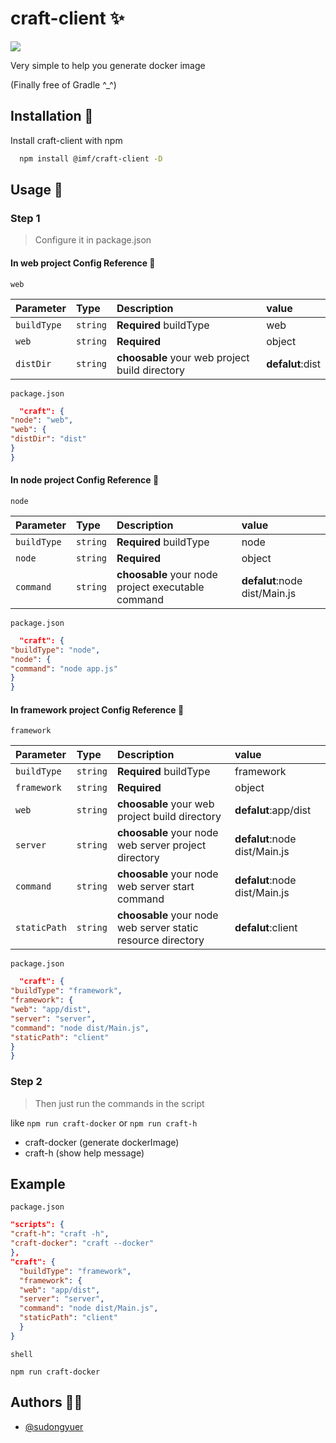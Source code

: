# craft-client ✨

![](https://static01.imgkr.com/temp/0ac8b8268f6b478591479bca5ee3f879.jpg)

Very simple to help you generate docker image

(Finally free of Gradle ^_^)

## Installation 🌝

Install craft-client with npm

```bash
  npm install @imf/craft-client -D
```

## Usage 🍉

### Step 1

> Configure it in package.json

#### In web project Config Reference 🤖

`web`

| Parameter   | Type     | Description                                    | value            |
| :---------- | :------- | :--------------------------------------------- | :--------------- |
| `buildType` | `string` | **Required**  buildType                        | web              |
| `web`       | `string` | **Required**                                   | object           |
| `distDir`   | `string` | **choosable** your web project build directory | **defalut**:dist |

`package.json`

```json
  "craft": {
"node": "web",
"web": {
"distDir": "dist"
}
}

```

#### In node project Config Reference 🤖

`node`

| Parameter   | Type     | Description                                        | value                         |
| :---------- | :------- | :------------------------------------------------- | :---------------------------- |
| `buildType` | `string` | **Required**  buildType                            | node                          |
| `node`      | `string` | **Required**                                       | object                        |
| `command`   | `string` | **choosable** your node project executable command | **defalut**:node dist/Main.js |

`package.json`

```json
  "craft": {
"buildType": "node",
"node": {
"command": "node app.js"
}
}
```

#### In framework project Config Reference 🤖

`framework`

| Parameter    | Type     | Description                                                  | value                         |
| :----------- | :------- | :----------------------------------------------------------- | :---------------------------- |
| `buildType`  | `string` | **Required**  buildType                                      | framework                     |
| `framework`  | `string` | **Required**                                                 | object                        |
| `web`        | `string` | **choosable** your web project build directory               | **defalut**:app/dist          |
| `server`     | `string` | **choosable** your  node web server project directory        | **defalut**:node dist/Main.js |
| `command`    | `string` | **choosable** your node web server start command             | **defalut**:node dist/Main.js |
| `staticPath` | `string` | **choosable** your node web server static resource directory | **defalut**:client            |

`package.json`

```json
  "craft": {
"buildType": "framework",
"framework": {
"web": "app/dist",
"server": "server",
"command": "node dist/Main.js",
"staticPath": "client"
}
}

```

### Step 2

> Then just run the commands in the script

like  `npm run craft-docker` or `npm run craft-h`

- craft-docker (generate dockerImage)
- craft-h (show help message)

## Example

`package.json`

```json
"scripts": {
"craft-h": "craft -h",
"craft-docker": "craft --docker"
},
"craft": {
  "buildType": "framework",
  "framework": {
  "web": "app/dist",
  "server": "server",
  "command": "node dist/Main.js",
  "staticPath": "client"
  }
}
```
`shell`
```shell
npm run craft-docker
```

## Authors 👨‍💻

- [@sudongyuer](https://github.com/sudongyuer)

